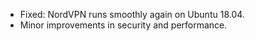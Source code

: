 * Fixed: NordVPN runs smoothly again on Ubuntu 18.04.
* Minor improvements in security and performance.
